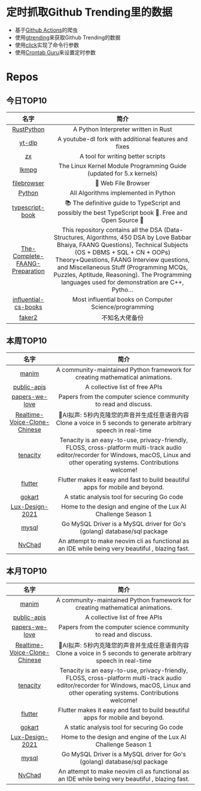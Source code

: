 # 定时抓取Github Trending里的数据
* 基于[Github Actions](https://docs.github.com/en/actions)的爬虫
* 使用[gtrending](https://github.com/hedythedev/gtrending)来获取Github Trending的数据
* 使用[click](https://github.com/pallets/click)实现了命令行参数
* 使用[Crontab Guru](https://crontab.guru/)来设置定时参数

# Repos
## 今日TOP10 
<!-- START OF DAILY_TOP10_REPOS -->
| 名字 | 简介 |
| :----: | :----: |
| [RustPython](https://github.com/RustPython/RustPython) | A Python Interpreter written in Rust |
| [yt-dlp](https://github.com/yt-dlp/yt-dlp) | A youtube-dl fork with additional features and fixes |
| [zx](https://github.com/google/zx) | A tool for writing better scripts |
| [lkmpg](https://github.com/sysprog21/lkmpg) | The Linux Kernel Module Programming Guide (updated for 5.x kernels) |
| [filebrowser](https://github.com/filebrowser/filebrowser) | 📂 Web File Browser |
| [Python](https://github.com/TheAlgorithms/Python) | All Algorithms implemented in Python |
| [typescript-book](https://github.com/basarat/typescript-book) | 📚 The definitive guide to TypeScript and possibly the best TypeScript book 📖. Free and Open Source 🌹 |
| [The-Complete-FAANG-Preparation](https://github.com/AkashSingh3031/The-Complete-FAANG-Preparation) | This repository contains all the DSA (Data-Structures, Algorithms, 450 DSA by Love Babbar Bhaiya, FAANG Questions), Technical Subjects (OS + DBMS + SQL + CN + OOPs) Theory+Questions, FAANG Interview questions, and Miscellaneous Stuff (Programming MCQs, Puzzles, Aptitude, Reasoning). The Programming languages used for demonstration are C++, Pytho… |
| [influential-cs-books](https://github.com/cs-books/influential-cs-books) | Most influential books on Computer Science/programming |
| [faker2](https://github.com/shufflewzc/faker2) | 不知名大佬备份 |
<!-- END OF DAILY_TOP10_REPOS -->

## 本周TOP10
<!-- START OF WEEKLY_TOP10_REPOS -->
| 名字 | 简介 |
| :----: | :----: |
| [manim](https://github.com/ManimCommunity/manim) | A community-maintained Python framework for creating mathematical animations. |
| [public-apis](https://github.com/public-apis/public-apis) | A collective list of free APIs |
| [papers-we-love](https://github.com/papers-we-love/papers-we-love) | Papers from the computer science community to read and discuss. |
| [Realtime-Voice-Clone-Chinese](https://github.com/babysor/Realtime-Voice-Clone-Chinese) | 🚀AI拟声: 5秒内克隆您的声音并生成任意语音内容 Clone a voice in 5 seconds to generate arbitrary speech in real-time |
| [tenacity](https://github.com/tenacityteam/tenacity) | Tenacity is an easy-to-use, privacy-friendly, FLOSS, cross-platform multi-track audio editor/recorder for Windows, macOS, Linux and other operating systems. Contributions welcome! |
| [flutter](https://github.com/flutter/flutter) | Flutter makes it easy and fast to build beautiful apps for mobile and beyond. |
| [gokart](https://github.com/praetorian-inc/gokart) | A static analysis tool for securing Go code |
| [Lux-Design-2021](https://github.com/Lux-AI-Challenge/Lux-Design-2021) | Home to the design and engine of the Lux AI Challenge Season 1 |
| [mysql](https://github.com/go-sql-driver/mysql) | Go MySQL Driver is a MySQL driver for Go's (golang) database/sql package |
| [NvChad](https://github.com/NvChad/NvChad) | An attempt to make neovim cli as functional as an IDE while being very beautiful , blazing fast. |
<!-- END OF WEEKLY_TOP10_REPOS -->

## 本月TOP10
<!-- START OF MONTHLY_TOP10_REPOS -->
| 名字 | 简介 |
| :----: | :----: |
| [manim](https://github.com/ManimCommunity/manim) | A community-maintained Python framework for creating mathematical animations. |
| [public-apis](https://github.com/public-apis/public-apis) | A collective list of free APIs |
| [papers-we-love](https://github.com/papers-we-love/papers-we-love) | Papers from the computer science community to read and discuss. |
| [Realtime-Voice-Clone-Chinese](https://github.com/babysor/Realtime-Voice-Clone-Chinese) | 🚀AI拟声: 5秒内克隆您的声音并生成任意语音内容 Clone a voice in 5 seconds to generate arbitrary speech in real-time |
| [tenacity](https://github.com/tenacityteam/tenacity) | Tenacity is an easy-to-use, privacy-friendly, FLOSS, cross-platform multi-track audio editor/recorder for Windows, macOS, Linux and other operating systems. Contributions welcome! |
| [flutter](https://github.com/flutter/flutter) | Flutter makes it easy and fast to build beautiful apps for mobile and beyond. |
| [gokart](https://github.com/praetorian-inc/gokart) | A static analysis tool for securing Go code |
| [Lux-Design-2021](https://github.com/Lux-AI-Challenge/Lux-Design-2021) | Home to the design and engine of the Lux AI Challenge Season 1 |
| [mysql](https://github.com/go-sql-driver/mysql) | Go MySQL Driver is a MySQL driver for Go's (golang) database/sql package |
| [NvChad](https://github.com/NvChad/NvChad) | An attempt to make neovim cli as functional as an IDE while being very beautiful , blazing fast. |
<!-- END OF MONTHLY_TOP10_REPOS -->
